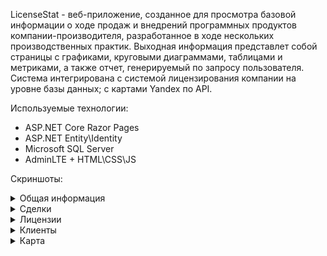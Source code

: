 LicenseStat - веб-приложение, созданное для просмотра базовой информации о ходе продаж и внедрений программных продуктов компании-производителя, разработанное в ходе нескольких производственных практик. Выходная информация представлет собой страницы с графиками, круговыми диаграммами, таблицами и метриками, а также отчет, генерируемый по запросу пользователя. Система интегрирована с системой лицензирования компании на уровне базы данных; с картами Yandex по API.

Используемые технологии:
- ASP.NET Core Razor Pages
- ASP.NET Entity\Identity
- Microsoft SQL Server
- AdminLTE + HTML\CSS\JS

Скриншоты:
<details>
  <summary>Общая информация</summary>
  <p align="center">
 <img src="https://raw.githubusercontent.com/ggPonchik/LicenseStat/main/screenshot/Screenshot_1.png" alt="qr"/>
</p>
</details>
<details>
  <summary>Сделки</summary>
  <p align="center">
 <img src="https://raw.githubusercontent.com/ggPonchik/LicenseStat/main/screenshot/Screenshot_2.png" alt="qr"/>
</p></details>
<details>
  <summary>Лицензии</summary>
  <p align="center">
 <img src="https://raw.githubusercontent.com/ggPonchik/LicenseStat/main/screenshot/Screenshot_6.png" alt="qr"/>
</p>
</details>
<details>
  <summary>Клиенты</summary>
  <p align="center">
 <img src="https://raw.githubusercontent.com/ggPonchik/LicenseStat/main/screenshot/Screenshot_7.png" alt="qr"/>
</p>
</details>
<details>
  <summary>Карта</summary>
  <p align="center">
 <img src="https://raw.githubusercontent.com/ggPonchik/LicenseStat/main/screenshot/Screenshot_8.png" alt="qr"/>
</p>
</details>


